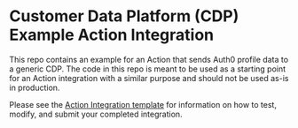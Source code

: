 # Customer Data Platform (CDP) Example Action Integration

This repo contains an example for an Action that sends Auth0 profile data to a generic CDP. The code in this repo is meant to be used as a starting point for an Action integration with a similar purpose and should not be used as-is in production. 

Please see the [Action Integration template](https://github.com/Auth0-Marketplace/TEMPLATE-action-post-login/blob/main/README.md) for information on how to test, modify, and submit your completed integration.